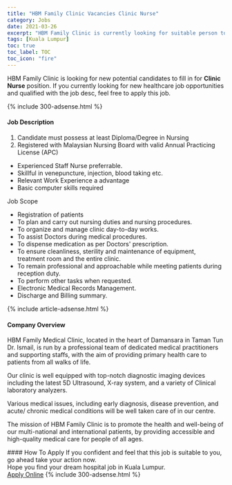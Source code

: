 ```yaml
---
title: "HBM Family Clinic Vacancies Clinic Nurse" 
category: Jobs 
date: 2021-03-26 
excerpt: "HBM Family Clinic is currently looking for suitable person to fill in the Clinic Nurse which positioned at Kuala Lumpur" 
tags: [Kuala Lumpur] 
toc: true 
toc_label: TOC 
toc_icon: "fire" 
--- 
```


<p>HBM Family Clinic is looking for new potential candidates to fill in for <b>Clinic Nurse</b> position. If you currently looking for new healthcare job opportunities and qualified with the job desc, feel free to apply this job.
</p>{% include 300-adsense.html %} 
<div><div><h4>Job Description</h4></div><div><div><span><div><ol><li>Candidate must possess at least Diploma/Degree in Nursing</li><li>Registered with Malaysian Nursing Board with valid Annual Practicing License (APC)</li></ol><ul><li>Experienced Staff Nurse preferrable.</li><li>Skillful in venepuncture, injection, blood taking etc.&#160;</li><li>Relevant Work Experience a advantage</li><li>Basic computer skills required</li></ul><p>Job Scope</p><ul><li>Registration of patients</li><li>To plan and carry out nursing duties and nursing procedures.</li><li>To organize and manage clinic day-to-day works.</li><li>To assist Doctors during medical procedures.</li><li>To dispense medication as per Doctors' prescription.</li><li>To ensure cleanliness, sterility and maintenance of equipment, treatment room and the entire clinic.</li><li>To remain professional and approachable while meeting patients during reception duty.</li><li>To perform other tasks when requested.</li><li>Electronic Medical Records Management.</li><li>Discharge and Billing summary.</li></ul></div></span></div></div></div> 
{% include article-adsense.html %} 
<div><div><h4>Company Overview</h4></div><div><div><span><div><p>HBM Family Medical Clinic, located in the heart of Damansara in Taman Tun Dr. Ismail, is run by a professional team of dedicated medical practitioners and supporting staffs, with the aim of providing primary health care to patients from all walks of life.</p><p>Our clinic is well equipped with top-notch diagnostic imaging devices including the latest 5D Ultrasound, X-ray system, and a variety of&#160;Clinical laboratory analyzers.</p><p>Various medical issues, including early diagnosis, disease prevention, and acute/ chronic medical conditions will be well taken care of in our centre.</p><p>The mission of HBM Family Clinic is to promote the health and well-being of our multi-national and international patients, by providing accessible and high-quality medical care for people of all ages.</p></div></span></div></div></div> 
#### How To Apply 
If you confident and feel that this job is suitable to you, go ahead take your action now. <br/> 
Hope you find your dream hospital job in Kuala Lumpur. <br/> 
<a href="https://www.jobstreet.com.my/en/job/clinic-nurse-4508516?jobId=jobstreet-my-job-4508516" class="btn btn--warning" target="_blank" rel="nofollow noopenner">Apply Online</a> 
{% include 300-adsense.html %} 